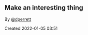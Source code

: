 ## Make an interesting thing

By [@dperrett](https://github.com/dperrett)

Created 2022-01-05 03:51
